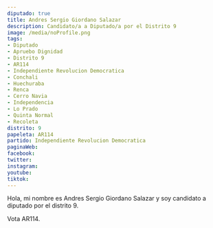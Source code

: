 ```yaml
---
diputado: true
title: Andres Sergio Giordano Salazar
description: Candidato/a a Diputado/a por el Distrito 9
image: /media/noProfile.png
tags:
- Diputado
- Apruebo Dignidad
- Distrito 9
- AR114
- Independiente Revolucion Democratica
- Conchali
- Huechuraba
- Renca
- Cerro Navia
- Independencia
- Lo Prado
- Quinta Normal
- Recoleta
distrito: 9
papeleta: AR114
partido: Independiente Revolucion Democratica
paginaWeb:
facebook:
twitter:
instagram:
youtube:
tiktok:
---
```

Hola, mi nombre es Andres Sergio Giordano Salazar y soy candidato a diputado por el distrito 9.

Vota AR114.